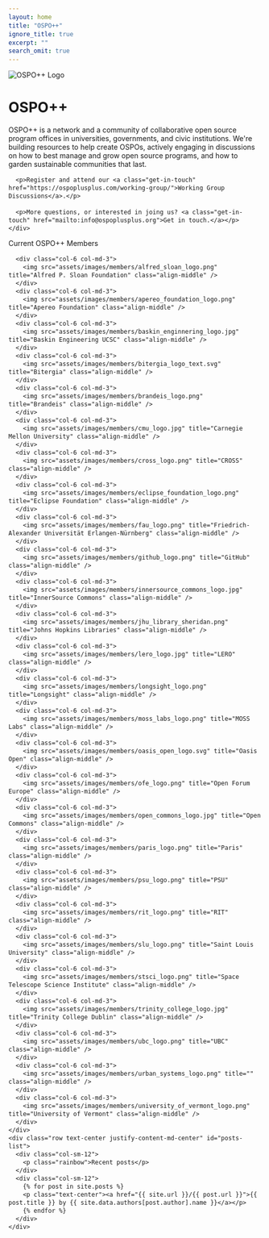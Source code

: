 ```yaml
---
layout: home
title: "OSPO++"
ignore_title: true
excerpt: ""
search_omit: true
---
```


<div class="color">
  <div class="container">
    <div class="row text-left justify-content-md-center content">
      <div class="col-lg-12">
        <img src="./assets/images/logo.svg" class="logo" alt="OSPO++ Logo" />
        <h1 class="heading">OSPO++</h1>
      </div>
    </div>
  </div>
</div>

<div class="container">
  <div class="row text-left justify-content-md-center content intro-para">
    <div class="col-lg-12">
      <p>OSPO++ is a network and a community of collaborative open source program offices in universities, governments, and civic institutions. We're building resources to help create OSPOs, actively engaging in discussions on how to best manage and grow open source programs, and how to garden sustainable communities that last.</p>

      <p>Register and attend our <a class="get-in-touch" href="https://ospoplusplus.com/working-group/">Working Group Discussions</a>.</p>

      <p>More questions, or interested in joing us? <a class="get-in-touch" href="mailto:info@ospoplusplus.org">Get in touch.</a></p>
    </div>
  </div>
</div>

<div class="logos">
  <div class="container content">
    <div class="row text-center justify-content-md-center">
      <div class="col-sm-12">
        <p class="rainbow">Current OSPO++ Members</p>
      </div>
      
      <div class="col-6 col-md-3">
        <img src="assets/images/members/alfred_sloan_logo.png" title="Alfred P. Sloan Foundation" class="align-middle" />
      </div>
      <div class="col-6 col-md-3">
        <img src="assets/images/members/apereo_foundation_logo.png" title="Apereo Foundation" class="align-middle" />
      </div>
      <div class="col-6 col-md-3">
        <img src="assets/images/members/baskin_enginnering_logo.jpg" title="Baskin Engineering UCSC" class="align-middle" />
      </div>
      <div class="col-6 col-md-3">
        <img src="assets/images/members/bitergia_logo_text.svg" title="Bitergia" class="align-middle" />
      </div>
      <div class="col-6 col-md-3">
        <img src="assets/images/members/brandeis_logo.png" title="Brandeis" class="align-middle" />
      </div>
      <div class="col-6 col-md-3">
        <img src="assets/images/members/cmu_logo.jpg" title="Carnegie Mellon University" class="align-middle" />
      </div>
      <div class="col-6 col-md-3">
        <img src="assets/images/members/cross_logo.png" title="CROSS" class="align-middle" />
      </div>
      <div class="col-6 col-md-3">
        <img src="assets/images/members/eclipse_foundation_logo.png" title="Eclipse Foundation" class="align-middle" />
      </div>
      <div class="col-6 col-md-3">
        <img src="assets/images/members/fau_logo.png" title="Friedrich-Alexander Universität Erlangen-Nürnberg" class="align-middle" />
      </div>
      <div class="col-6 col-md-3">
        <img src="assets/images/members/github_logo.png" title="GitHub" class="align-middle" />
      </div>
      <div class="col-6 col-md-3">
        <img src="assets/images/members/innersource_commons_logo.jpg" title="InnerSource Commons" class="align-middle" />
      </div>
      <div class="col-6 col-md-3">
        <img src="assets/images/members/jhu_library_sheridan.png" title="Johns Hopkins Libraries" class="align-middle" />
      </div>
      <div class="col-6 col-md-3">
        <img src="assets/images/members/lero_logo.jpg" title="LERO" class="align-middle" />
      </div>
      <div class="col-6 col-md-3">
        <img src="assets/images/members/longsight_logo.png" title="Longsight" class="align-middle" />
      </div>
      <div class="col-6 col-md-3">
        <img src="assets/images/members/moss_labs_logo.png" title="MOSS Labs" class="align-middle" />
      </div>
      <div class="col-6 col-md-3">
        <img src="assets/images/members/oasis_open_logo.svg" title="Oasis Open" class="align-middle" />
      </div>
      <div class="col-6 col-md-3">
        <img src="assets/images/members/ofe_logo.png" title="Open Forum Europe" class="align-middle" />
      </div>
      <div class="col-6 col-md-3">
        <img src="assets/images/members/open_commons_logo.jpg" title="Open Commons" class="align-middle" />
      </div>
      <div class="col-6 col-md-3">
        <img src="assets/images/members/paris_logo.png" title="Paris" class="align-middle" />
      </div>
      <div class="col-6 col-md-3">
        <img src="assets/images/members/psu_logo.png" title="PSU" class="align-middle" />
      </div>
      <div class="col-6 col-md-3">
        <img src="assets/images/members/rit_logo.png" title="RIT" class="align-middle" />
      </div>
      <div class="col-6 col-md-3">
        <img src="assets/images/members/slu_logo.png" title="Saint Louis University" class="align-middle" />
      </div>
      <div class="col-6 col-md-3">
        <img src="assets/images/members/stsci_logo.png" title="Space Telescope Science Institute" class="align-middle" />
      </div>
      <div class="col-6 col-md-3">
        <img src="assets/images/members/trinity_college_logo.jpg" title="Trinity College Dublin" class="align-middle" />
      </div>
      <div class="col-6 col-md-3">
        <img src="assets/images/members/ubc_logo.png" title="UBC" class="align-middle" />
      </div>
      <div class="col-6 col-md-3">
        <img src="assets/images/members/urban_systems_logo.png" title="" class="align-middle" />
      </div>
      <div class="col-6 col-md-3">
        <img src="assets/images/members/university_of_vermont_logo.png" title="University of Vermont" class="align-middle" />
      </div>
    </div>
    <div class="row text-center justify-content-md-center" id="posts-list">
      <div class="col-sm-12">
        <p class="rainbow">Recent posts</p>
      </div>
      <div class="col-sm-12">
        {% for post in site.posts %}
        <p class="text-center"><a href="{{ site.url }}/{{ post.url }}">{{ post.title }} by {{ site.data.authors[post.author].name }}</a></p>
        {% endfor %}
      </div>
    </div>
  </div>
</div>